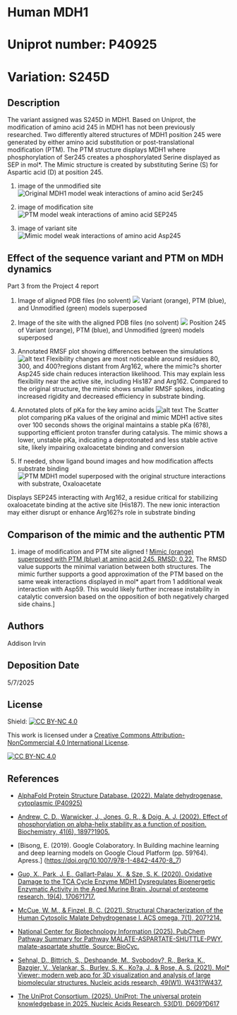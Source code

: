 # Human MDH1

# Uniprot number: P40925

# Variation: S245D

## Description

The variant assigned was S245D in MDH1. Based on Uniprot, the modification of amino acid 245 in MDH1 has not been previously researched. Two differently altered structures of MDH1 position 245 were generated by either amino acid substitution or post-translational modification (PTM). The PTM structure displays MDH1 where phosphorylation of Ser245 creates a phosphorylated Serine displayed as SEP in mol\*. The Mimic structure is created by substituting Serine (S) for Aspartic acid (D) at position 245.

1.  image of the unmodified site ![Original MDH1 model weak interactions of amino acid Ser245](images/%20ogmdh1_aa245.png)

2.  image of modification site ![PTM model weak interactions of amino acid SEP245](images/modified_aa245.png)

3.  image of variant site ![Mimic model weak interactions of amino acid Asp245](images/mimic_aa245.png)

## Effect of the sequence variant and PTM on MDH dynamics

Part 3 from the Project 4 report

1.  Image of aligned PDB files (no solvent) ![](images/entire3structures.png) Variant (orange), PTM (blue), and Unmodified (green) models superposed

2.  Image of the site with the aligned PDB files (no solvent) ![](images/3structures_superposed.png) Position 245 of Variant (orange), PTM (blue), and Unmodified (green) models superposed

3.  Annotated RMSF plot showing differences between the simulations ![alt text](images/rmsf_compare.png) Flexibility changes are most noticeable around residues 80, 300, and 400?regions distant from Arg162, where the mimic?s shorter Asp245 side chain reduces interaction likelihood. This may explain less flexibility near the active site, including His187 and Arg162. Compared to the original structure, the mimic shows smaller RMSF spikes, indicating increased rigidity and decreased efficiency in substrate binding.

4.  Annotated plots of pKa for the key amino acids ![alt text](images/pKa_compare.png) The Scatter plot comparing pKa values of the original and mimic MDH1 active sites over 100 seconds shows the original maintains a stable pKa (6?8), supporting efficient proton transfer during catalysis. The mimic shows a lower, unstable pKa, indicating a deprotonated and less stable active site, likely impairing oxaloacetate binding and conversion

5.  If needed, show ligand bound images and how modification affects substrate binding ![PTM MDH1 model superposed with the original structure interactions with substrate, Oxaloacetate](images/modified_ligandinteract.png)

Displays SEP245 interacting with Arg162, a residue critical for stabilizing oxaloacetate binding at the active site (His187). The new ionic interaction may either disrupt or enhance Arg162?s role in substrate binding

## Comparison of the mimic and the authentic PTM

1.  image of modification and PTM site aligned ! [Mimic (orange) superposed with PTM (blue) at amino acid 245. RMSD: 0.22.](images/mimicandmodified_compare.png) The RMSD value supports the minimal variation between both structures. The mimic further supports a good approximation of the PTM based on the same weak interactions displayed in mol\* apart from 1 additional weak interaction with Asp59. This would likely further increase instability in catalytic conversion based on the opposition of both negatively charged side chains.]

## Authors

Addison Irvin

## Deposition Date

5/7/2025

## License

Shield: [![CC BY-NC 4.0](https://img.shields.io/badge/License-CC%20BY--NC%204.0-lightgrey.svg)](https://creativecommons.org/licenses/by-nc/4.0/)

This work is licensed under a [Creative Commons Attribution-NonCommercial 4.0 International License](https://creativecommons.org/licenses/by-nc/4.0/).

[![CC BY-NC 4.0](https://licensebuttons.net/l/by-nc/4.0/88x31.png)](https://creativecommons.org/licenses/by-nc/4.0/)

## References

-   [AlphaFold Protein Structure Database. (2022). Malate dehydrogenase, cytoplasmic (P40925)](https://alphafold.ebi.ac.uk/entry/P40925)

-   [Andrew, C. D., Warwicker, J., Jones, G. R., & Doig, A. J. (2002). Effect of phosphorylation on alpha-helix stability as a function of position. Biochemistry, 41(6), 1897?1905.](https://doi.org/10.1021/bi0113216)

-   [Bisong, E. (2019). Google Colaboratory. In Building machine learning and deep learning models on Google Cloud Platform (pp. 59?64). Apress.] (<https://doi.org/10.1007/978-1-4842-4470-8_7>)

-   [Guo, X., Park, J. E., Gallart-Palau, X., & Sze, S. K. (2020). Oxidative Damage to the TCA Cycle Enzyme MDH1 Dysregulates Bioenergetic Enzymatic Activity in the Aged Murine Brain. Journal of proteome research, 19(4), 1706?1717.](https://doi.org/10.1021/acs.jproteome.9b00861)

-   [McCue, W. M., & Finzel, B. C. (2021). Structural Characterization of the Human Cytosolic Malate Dehydrogenase I. ACS omega, 7(1), 207?214.](https://doi.org/10.1021/acsomega.1c04385)

-   [National Center for Biotechnology Information (2025). PubChem Pathway Summary for Pathway MALATE-ASPARTATE-SHUTTLE-PWY, malate-aspartate shuttle, Source: BioCyc.](https://pubchem.ncbi.nlm.nih.gov/pathway/BioCyc:HUMAN_MALATE-ASPARTATE-SHUTTLE-PWY.)

-   [Sehnal, D., Bittrich, S., Deshpande, M., Svobodov?, R., Berka, K., Bazgier, V., Velankar, S., Burley, S. K., Ko?a, J., & Rose, A. S. (2021). Mol\* Viewer: modern web app for 3D visualization and analysis of large biomolecular structures. Nucleic acids research, 49(W1), W431?W437.](https://doi.org/10.1093/nar/gkab314)

-   [The UniProt Consortium. (2025). UniProt: The universal protein knowledgebase in 2025. Nucleic Acids Research, 53(D1), D609?D617](https://doi.org/10.1093/nar/gkae1010)
